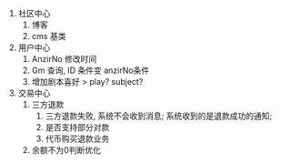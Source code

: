 1. 社区中心
   1. 博客
   2. cms 基类
2. 用户中心
   1. AnzirNo 修改时间
   2. Gm 查询, ID 条件变 anzirNo条件
   3. 增加剧本喜好 > play? subject?
3. 交易中心
      1. 三方退款 
         1. 三方退款失败, 系统不会收到消息; 系统收到的是退款成功的通知;
         2. 是否支持部分对款
         3. 代币购买退款业务
      2. 余额不为0判断优化